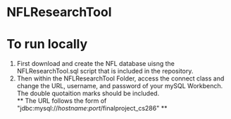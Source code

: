 # NFLResearchTool

<h1> To run locally </h1>
<p>
<ol>
<li> First download and create the NFL database uisng the NFLResearchTool.sql script that is included in the repository. </li>
<li> Then within the NFLResearchTool Folder, access the connect class and change the URL, username, and password of your 
mySQL Workbench. The double quotaition marks should be included.</li>
** The URL follows the form of "jdbc:mysql://<i>hostname</i>:<i>port</i>/finalproject_cs286" **
</ol>
</p>



